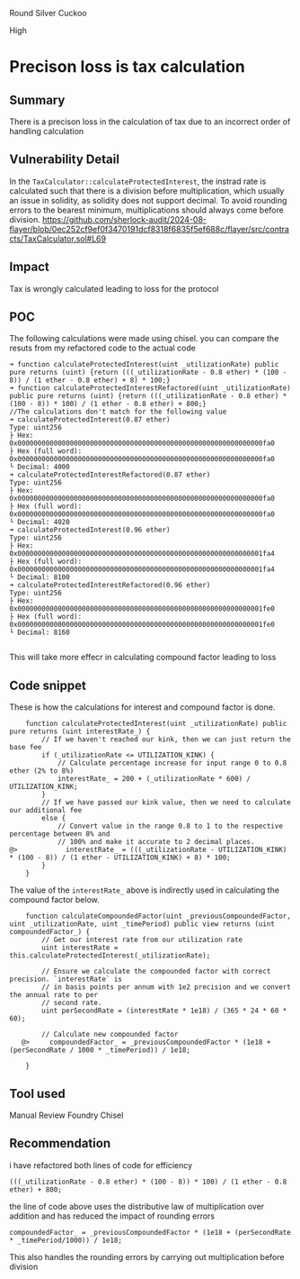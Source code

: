 Round Silver Cuckoo

High

# Precison loss is tax calculation

## Summary
There is a precison loss in the calculation of tax due to an incorrect order of handling calculation
## Vulnerability Detail
In the `TaxCalculator::calculateProtectedInterest`, the instrad rate is calculated such that there is a division before multiplication, which usually an issue in solidity, as solidity does not support decimal. To avoid rounding errors to the bearest minimum, multiplications should always come before division. 
https://github.com/sherlock-audit/2024-08-flayer/blob/0ec252cf9ef0f3470191dcf8318f6835f5ef688c/flayer/src/contracts/TaxCalculator.sol#L69
## Impact
Tax is wrongly calculated leading to loss for the protocol
## POC
The following  calculations were made using chisel. you can compare the resuts from my refactored code to the actual code 

```solidity
➜ function calculateProtectedInterest(uint _utilizationRate) public pure returns (uint) {return (((_utilizationRate - 0.8 ether) * (100 - 8)) / (1 ether - 0.8 ether) + 8) * 100;}
➜ function calculateProtectedInterestRefactored(uint _utilizationRate) public pure returns (uint) {return (((_utilizationRate - 0.8 ether) * (100 - 8)) * 100) / (1 ether - 0.8 ether) + 800;}
//The calculations don't match for the following value
➜ calculateProtectedInterest(0.87 ether)
Type: uint256
├ Hex: 0x0000000000000000000000000000000000000000000000000000000000000fa0
├ Hex (full word): 0x0000000000000000000000000000000000000000000000000000000000000fa0
└ Decimal: 4000
➜ calculateProtectedInterestRefactored(0.87 ether)
Type: uint256
├ Hex: 0x0000000000000000000000000000000000000000000000000000000000000fa0
├ Hex (full word): 0x0000000000000000000000000000000000000000000000000000000000000fa0
└ Decimal: 4020
➜ calculateProtectedInterest(0.96 ether)
Type: uint256
├ Hex: 0x0000000000000000000000000000000000000000000000000000000000001fa4
├ Hex (full word): 0x0000000000000000000000000000000000000000000000000000000000001fa4
└ Decimal: 8100
➜ calculateProtectedInterestRefactored(0.96 ether)
Type: uint256
├ Hex: 0x0000000000000000000000000000000000000000000000000000000000001fe0
├ Hex (full word): 0x0000000000000000000000000000000000000000000000000000000000001fe0
└ Decimal: 8160


```
This will take more effecr in calculating compound factor leading to loss
## Code snippet
These is how the calculations for interest and compound factor is done.
```solidity
    function calculateProtectedInterest(uint _utilizationRate) public pure returns (uint interestRate_) {
        // If we haven't reached our kink, then we can just return the base fee
        if (_utilizationRate <= UTILIZATION_KINK) {
            // Calculate percentage increase for input range 0 to 0.8 ether (2% to 8%)
            interestRate_ = 200 + (_utilizationRate * 600) / UTILIZATION_KINK;
        }
        // If we have passed our kink value, then we need to calculate our additional fee
        else {
            // Convert value in the range 0.8 to 1 to the respective percentage between 8% and
            // 100% and make it accurate to 2 decimal places.
@>            interestRate_ = (((_utilizationRate - UTILIZATION_KINK) * (100 - 8)) / (1 ether - UTILIZATION_KINK) + 8) * 100;
        }
    }
```
The value of the `interestRate_` above is indirectly used in calculating the compound factor below.
```solidity
    function calculateCompoundedFactor(uint _previousCompoundedFactor, uint _utilizationRate, uint _timePeriod) public view returns (uint compoundedFactor_) {
        // Get our interest rate from our utilization rate
        uint interestRate = this.calculateProtectedInterest(_utilizationRate);

        // Ensure we calculate the compounded factor with correct precision. `interestRate` is
        // in basis points per annum with 1e2 precision and we convert the annual rate to per
        // second rate.
        uint perSecondRate = (interestRate * 1e18) / (365 * 24 * 60 * 60);

        // Calculate new compounded factor
   @>     compoundedFactor_ = _previousCompoundedFactor * (1e18 + (perSecondRate / 1000 * _timePeriod)) / 1e18;
          
    }
```
## Tool used

Manual Review
Foundry Chisel
## Recommendation
i have refactored both lines of code for efficiency 
```solidity
(((_utilizationRate - 0.8 ether) * (100 - 8)) * 100) / (1 ether - 0.8 ether) + 800;
```
the line of code above uses the distributive law of multiplication over addition and has reduced the impact of rounding errors
```solidity
compoundedFactor_ = _previousCompoundedFactor * (1e18 + (perSecondRate  * _timePeriod/1000)) / 1e18;
```
This also handles the rounding errors by carrying out multiplication before division